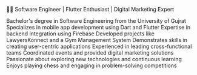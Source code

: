 👨‍💻 Software Engineer | Flutter Enthusiast | Digital Marketing Expert

Bachelor's degree in Software Engineering from the University of Gujrat
Specializes in mobile app development using Dart and Flutter
Expertise in backend integration using Firebase
Developed projects like LawyersKonnect and a Gym Management System
Demonstrates skills in creating user-centric applications
Experienced in leading cross-functional teams
Coordinated events and provided digital marketing solutions
Passionate about exploring new technologies and continuous learning
Enjoys playing chess and engaging in problem-solving competitions

